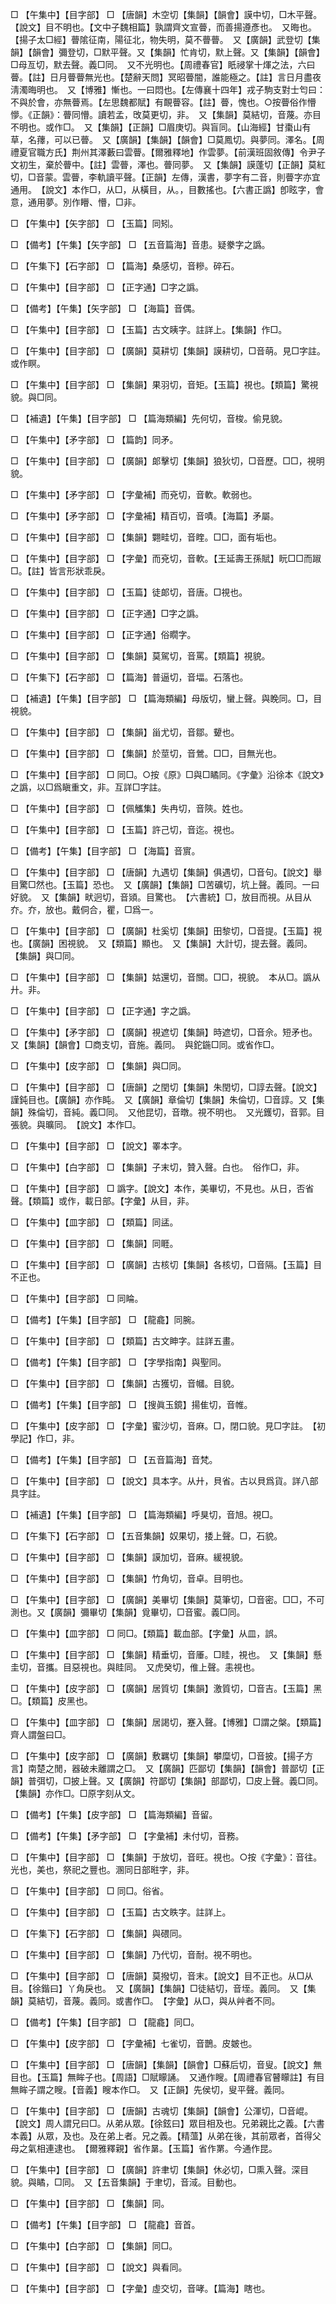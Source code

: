 <!-- { "loadSidebar": true } -->
□	【午集中】【目字部】	□	【唐韻】木空切【集韻】【韻會】謨中切，□木平聲。【說文】目不明也。【文中子魏相篇】孰謂齊文宣瞢，而善揚遵彥也。　又晦也。【揚子太□經】瞢隂征南，陽征北，物失明，莫不瞢瞢。　又【廣韻】武登切【集韻】【韻會】彌登切，□默平聲。又【集韻】忙肯切，默上聲。又【集韻】【韻會】□母亙切，默去聲。義□同。　又不光明也。【周禮春官】眂祲掌十煇之法，六曰瞢。【註】日月瞢瞢無光也。【楚辭天問】冥昭瞢闇，誰能極之。【註】言日月盡夜淸濁晦明也。　又【博雅】慚也。一曰悶也。【左傳襄十四年】戎子駒支對士匄曰：不與於會，亦無瞢焉。【左思魏都賦】有靦瞢容。【註】瞢，愧也。○按瞢俗作懵懜。《正韻》：瞢同懵。讀若孟，攺莫更切，非。　又【集韻】莫結切，音蔑。亦目不明也。或作□。　又【集韻】【正韻】□眉庚切。與盲同。【山海經】甘棗山有草，名蘀，可以已瞢。　又【廣韻】【集韻】【韻會】□莫鳳切。與夢同。澤名。【周禮夏官職方氏】荆州其澤藪曰雲瞢。【爾雅釋地】作雲夢。【前漢班固敘傳】令尹子文初生，棄於瞢中。【註】雲瞢，澤也。瞢同夢。　又【集韻】謨蓬切【正韻】莫紅切，□音蒙。雲瞢，李軌讀平聲。【正韻】左傳，漢書，夢字有二音，則瞢字亦宜通用。　【說文】本作□，从□，从橫目，从。，目數搖也。【六書正譌】卽眩字，會意，通用夢。別作矒、懵，□非。

□	【午集中】【矢字部】	□	【玉篇】同矧。

□	【備考】【午集】【矢字部】	□	【五音篇海】音患。疑豢字之譌。

□	【午集下】【石字部】	□	【篇海】桑感切，音糝。碎石。

□	【午集中】【目字部】	□	【正字通】□字之譌。

□	【備考】【午集】【矢字部】	□	【海篇】音偶。

□	【午集中】【目字部】	□	【玉篇】古文眱字。註詳上。【集韻】作□。

□	【午集中】【目字部】	□	【廣韻】莫耕切【集韻】謨耕切，□音萌。見□字註。　或作瞑。

□	【午集中】【目字部】	□	【集韻】果羽切，音矩。【玉篇】視也。【類篇】驚視貌。與□同。

□	【補遺】【午集】【目字部】	□	【篇海類編】先何切，音梭。偷見貌。

□	【午集中】【矛字部】	□	【篇韵】同矛。

□	【午集中】【目字部】	□	【廣韻】郞擊切【集韻】狼狄切，□音歷。□□，視明貌。

□	【午集中】【矛字部】	□	【字彙補】而兗切，音軟。軟弱也。

□	【午集中】【矛字部】	□	【字彙補】精百切，音嘖。【海篇】矛屬。

□	【午集中】【目字部】	□	【集韻】翾畦切，音睳。□□，面有垢也。

□	【午集中】【目字部】	□	【字彙】而兗切，音軟。【王延壽王孫賦】盶□□而踧□。【註】皆言形狀乖戾。

□	【午集中】【目字部】	□	【玉篇】徒郞切，音唐。□視也。

□	【午集中】【目字部】	□	【正字通】□字之譌。

□	【午集中】【目字部】	□	【正字通】俗瞯字。

□	【午集中】【目字部】	□	【集韻】莫駕切，音罵。【類篇】視貌。

□	【午集下】【石字部】	□	【篇海】普逼切，音堛。石落也。

□	【補遺】【午集】【目字部】	□	【篇海類編】母版切，蠻上聲。與睌同。□，目視貌。

□	【午集中】【目字部】	□	【集韻】甾尤切，音鄒。顰也。

□	【午集中】【目字部】	□	【集韻】於莖切，音鶯。□□，目無光也。

□	【午集中】【目字部】	□	同□。○按《原》□與□瞲同。《字彙》沿徐本《說文》之譌，以□爲瞋重文，非。互詳□字註。

□	【午集中】【目字部】	□	【佩觿集】失冉切，音陝。姓也。

□	【午集中】【目字部】	□	【玉篇】許己切，音迄。視也。

□	【備考】【午集】【目字部】	□	【海篇】音賔。

□	【午集中】【目字部】	□	【唐韻】九遇切【集韻】俱遇切，□音句。【說文】舉目驚□然也。【玉篇】恐也。　又【廣韻】【集韻】□苦礦切，坑上聲。義同。一曰好貌。　又【集韻】畎迥切，音熲。目驚也。　【六書統】□，放目而視。从目从夰。夰，放也。戴侗合，瞿，□爲一。

□	【午集中】【目字部】	□	【廣韻】杜奚切【集韻】田黎切，□音提。【玉篇】視也。【廣韻】困視貌。　又【類篇】顯也。　又【集韻】大計切，提去聲。義同。　【集韻】與□同。

□	【午集中】【目字部】	□	【集韻】姑還切，音關。□□，視貌。　本从□。譌从廾。非。

□	【午集中】【目字部】	□	【正字通】字之譌。

□	【午集中】【矛字部】	□	【廣韻】視遮切【集韻】時遮切，□音佘。短矛也。　又【集韻】【韻會】□商支切，音施。義同。　與鉈鍦□同。或省作□。

□	【午集中】【皮字部】	□	【集韻】與□同。

□	【午集中】【目字部】	□	【唐韻】之閏切【集韻】朱閏切，□諄去聲。【說文】謹鈍目也。【廣韻】亦作盹。　又【廣韻】章倫切【集韻】朱倫切，□音諄。又【集韻】殊倫切，音純。義□同。　又他昆切，音暾。視不明也。　又光鑊切，音郭。目張貌。與曠同。　【說文】本作□。

□	【午集中】【目字部】	□	【說文】睪本字。

□	【午集中】【白字部】	□	【集韻】子末切，贊入聲。白也。　俗作□，非。

□	【午集中】【目字部】	□	譌字。【說文】本作，美畢切，不見也。从日，否省聲。【類篇】或作，載日部。【字彙】从目，非。

□	【午集中】【皿字部】	□	【類篇】同盓。

□	【午集中】【目字部】	□	【集韻】同睚。

□	【午集中】【目字部】	□	【廣韻】古核切【集韻】各核切，□音隔。【玉篇】目不正也。

□	【午集中】【目字部】	□	同睔。

□	【備考】【午集】【目字部】	□	【龍龕】同腕。

□	【午集中】【目字部】	□	【類篇】古文眒字。註詳五畫。

□	【備考】【午集】【目字部】	□	【字學指南】與聖同。

□	【午集中】【目字部】	□	【集韻】古獲切，音幗。目貌。

□	【備考】【午集】【目字部】	□	【搜眞玉鏡】揚隹切，音帷。

□	【午集中】【皮字部】	□	【字彙】蜜沙切，音麻。□，閉口貌。見□字註。　【初學記】作□，非。

□	【備考】【午集】【目字部】	□	【五音篇海】音梵。

□	【午集中】【目字部】	□	【說文】具本字。从廾，貝省。古以貝爲貨。詳八部具字註。

□	【補遺】【午集】【目字部】	□	【篇海類編】呼狊切，音旭。視□。

□	【午集下】【石字部】	□	【五音集韻】奴果切，捼上聲。□，石貌。

□	【午集中】【目字部】	□	【集韻】謨加切，音麻。緩視貌。

□	【午集中】【目字部】	□	【集韻】竹角切，音卓。目明也。

□	【午集中】【目字部】	□	【廣韻】美畢切【集韻】莫筆切，□音密。□□，不可測也。又【廣韻】彌畢切【集韻】覓畢切，□音蜜。義□同。

□	【午集中】【皿字部】	□	同□。【類篇】載血部。【字彙】从皿，誤。

□	【午集中】【目字部】	□	【集韻】精垂切，音厜。□眭，視也。　又【集韻】懸圭切，音攜。目惡視也。與眭同。　又虎癸切，倠上聲。恚視也。

□	【午集中】【皮字部】	□	【廣韻】居質切【集韻】激質切，□音吉。【玉篇】黑□。【類篇】皮黑也。

□	【午集中】【皿字部】	□	【集韻】居謁切，蹇入聲。【博雅】□謂之槃。【類篇】齊人謂盤曰□。

□	【午集中】【皮字部】	□	【廣韻】敷羈切【集韻】攀糜切，□音披。【揚子方言】南楚之閒，器破未離謂之□。　又【廣韻】匹鄙切【集韻】【韻會】普鄙切【正韻】普弭切，□披上聲。又【廣韻】符鄙切【集韻】部鄙切，□皮上聲。義□同。　【集韻】亦作□。□原字刻从文。

□	【備考】【午集】【皮字部】	□	【篇海類編】音留。

□	【備考】【午集】【矛字部】	□	【字彙補】未付切，音務。

□	【午集中】【目字部】	□	【集韻】于放切，音旺。視也。○按《字彙》：音往。光也，美也，祭祀之豐也。溷同日部暀字，非。

□	【午集中】【目字部】	□	同□。俗省。

□	【午集中】【目字部】	□	【玉篇】古文眣字。註詳上。

□	【午集下】【石字部】	□	【集韻】與碨同。

□	【午集中】【目字部】	□	【集韻】乃代切，音耐。視不明也。

□	【午集中】【目字部】	□	【唐韻】莫撥切，音末。【說文】目不正也。从□从目。【徐鍇曰】丫角戾也。　又【廣韻】【集韻】□徒結切，音垤。義同。　又【集韻】莫結切，音蔑。義同。或書作□。　【字彙】从□，與从艸者不同。

□	【備考】【午集】【目字部】	□	【龍龕】同□。

□	【午集中】【皮字部】	□	【字彙補】七雀切，音鵲。皮皴也。

□	【午集中】【目字部】	□	【唐韻】【集韻】【韻會】□蘇后切，音叟。【說文】無目也。【玉篇】無眸子也。【周語】□賦矇誦。　又通作瞍。【周禮春官瞽矇註】有目無眸子謂之瞍。【音義】瞍本作□。　又【正韻】先侯切，叟平聲。義同。

□	【午集中】【目字部】	□	【唐韻】古魂切【集韻】【韻會】公渾切，□音崐。【說文】周人謂兄曰□。从弟从眾。【徐鉉曰】眾目相及也。兄弟親比之義。【六書本義】从眾，及也。及在弟上者。兄之義。【精薀】从弟在後，其前眾者，首得父母之氣相連逮也。　【爾雅釋親】省作晜。【玉篇】省作罤。今通作昆。

□	【午集中】【目字部】	□	【廣韻】許聿切【集韻】休必切，□熏入聲。深目貌。與瞲，□同。　又【五音集韻】于聿切，音淢。目動也。

□	【午集中】【目字部】	□	【集韻】同。

□	【備考】【午集】【目字部】	□	【龍龕】音首。

□	【午集中】【白字部】	□	【集韻】同□。

□	【午集中】【目字部】	□	【說文】與看同。

□	【午集中】【目字部】	□	【字彙】虛交切，音哮。【篇海】瞎也。

